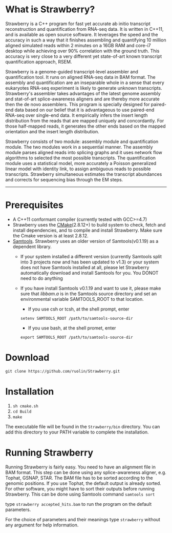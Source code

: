 What is Strawberry?
==================
Strawberry is a C++ program for fast yet accurate ab initio transcript reconstruction and quantification from RNA-seq data. It is written in C++11, and is available as open source software. It leverages the speed and the accuracy in such a way that it finishes assembling and quantifying 10 million aligned simulated reads within 2 minutes on a 16GB RAM and core-i7 desktop while achieving over 90% correlation with the ground truth. This accuracy is very close to a very different yet state-of-art known transcript quantification approach, RSEM. 

Strawberry is a genome-guided transcript-level assembler and quantification tool. It runs on aligned RNA-seq data in BAM format. The assembly and quantification are an inseparable whole in a sense that every eukaryotes RNA-seq experiment is likely to generate unknown transcripts. Strawberry's assembler takes advantages of the latest genome assembly and stat-of-art splice-awareness aligners and are thereby more accurate then the de novo assemblers. This program is specially designed for paired-end data based on our belief that it is advantageous to use paired-end RNA-seq over single-end data. It empirically infers the insert length distribution from the reads that are mapped uniquely and concordantly. For those half-mapped reads, it generates the other ends based on the mapped orientation and the insert length distribution. 

Strawberry consists of two module: assembly module and quantification module. The two modules work in a sequential manner. The assembly module parses aligned reads into splicing graphs and it uses network flow algorithms to selected the most possible transcripts. The quantification module uses a statistical model, more accurately a Poisson generalized linear model with identity link, to assign ambiguous reads to possible transcripts. Strawberry simultaneous estimates the transcript abundances and corrects for sequencing bias through the EM steps. 
<hr />

Prerequisites
===================
* A C++11 conformant compiler (currently tested with GCC>=4.7)
* Strawberry uses the [CMake](https://cmake.org/)(2.8.12+) to build system to check, fetch and install dependencies, and to compile and install Strawberry. Make sure the Cmake version is at least 2.8.12. 
* [Samtools](http://samtools.sourceforge.net/). Strawberry uses an older version of Samtools(v0.1.19) as a dependent library.   
  * If your system installed a different version (currently Samtools split into 3 projects now and has been updated to v1.3) or your system does not have Samtools installed at all, please let Strawberry automatically download and install Samtools for you. You DONOT need to do anything
  * If you have install Samtools v0.1.19 and want to use it, please make sure that *libbam.a* is in the Samtools source directory and set an environmental variable SAMTOOLS_ROOT to that location. 
    
    * If you use csh or tcsh, at the shell prompt, enter 
      
     `setenv SAMTOOLS_ROOT /path/to/samtools-source-dir`
    * If you use bash, at the shell promet, enter 
    
     `export SAMTOOLS_ROOT /path/to/samtools-source-dir`

Download
========

`git clone https://github.com/ruolin/Strawberry.git`

Installation
============
1. `sh cmake.sh`
2. `cd Build`
3. `make`

The executable file will be found in the `Strawberry/bin` directory. 
You can add this directory to your PATH variable to complete the installation. 

Running Strawberry
==================

Running Strawberry is fairly easy. You need to have an alignment file in BAM format. This step can be done using any splice-awareness aligner, e.g. Tophat, GSNAP, STAR. The BAM file has to be sorted according to the genomic positions. If you use Tophat, the default output is already sorted. For other software, you might have to sort their outputs before running Strawberry. This can be done using Samtools command `samtools sort`

type  `strawberry accepted_hits.bam` to run the program on the default parameters. 

For the choice of parameters and their meanings type `strawberry` without any argument for help information. 








